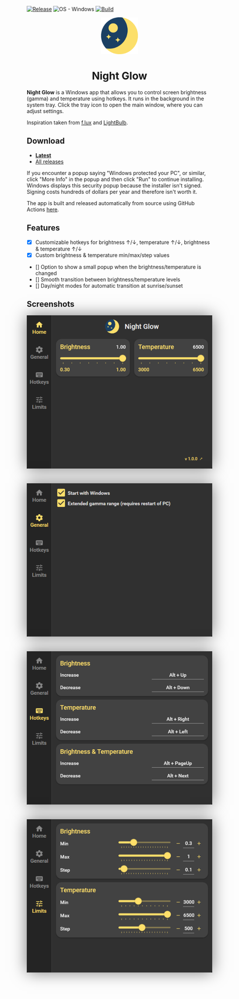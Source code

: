 [![Release](https://img.shields.io/github/release/tombayley/NightGlow.svg)](https://github.com/tombayley/NightGlow/releases)
![OS - Windows](https://img.shields.io/badge/OS-Windows-blue?logo=windows&logoColor=white)
[![Build](https://img.shields.io/github/actions/workflow/status/tombayley/NightGlow/main.yml?branch=main)](https://github.com/tombayley/NightGlow/actions)

<p align="center">
    <img src="res/app-icon.png" style="width: 100px;" />
</p>

<h1 align="center">Night Glow</h1>

**Night Glow** is a Windows app that allows you to control screen brightness (gamma) and temperature using hotkeys.
It runs in the background in the system tray. Click the tray icon to open the main window, where you can adjust settings.

Inspiration taken from [f.lux](https://justgetflux.com/) and [LightBulb](https://github.com/Tyrrrz/LightBulb).


## Download
- [**Latest**](https://github.com/tombayley/NightGlow/releases/latest)
- [All releases](https://github.com/tombayley/NightGlow/releases)


If you encounter a popup saying "Windows protected your PC", or similar, click "More Info" in the popup and then click "Run" to continue installing.
Windows displays this security popup because the installer isn't signed. Signing costs hundreds of dollars per year and therefore isn't worth it.

The app is built and released automatically from source using GitHub Actions [here](.github/workflows/main.yml).


## Features
- [x] Customizable hotkeys for brightness ↑/↓, temperature ↑/↓, brightness & temperature ↑/↓
- [x] Custom brightness & temperature min/max/step values
- [] Option to show a small popup when the brightness/temperature is changed
- [] Smooth transition between brightness/temperature levels
- [] Day/night modes for automatic transition at sunrise/sunset


## Screenshots
<p align="center">
    <img align="center" src="res/home.png" style="box-shadow: 0 0 40px rgba(0, 0, 0, 0.5);" />
    <img align="center" src="res/settings.png" style="box-shadow: 0 0 40px rgba(0, 0, 0, 0.5); margin-top: 40px;" />
    <img align="center" src="res/hotkeys.png" style="box-shadow: 0 0 40px rgba(0, 0, 0, 0.5); margin-top: 40px;" />
    <img align="center" src="res/limits.png" style="box-shadow: 0 0 40px rgba(0, 0, 0, 0.5); margin-top: 40px;" />
</p>
